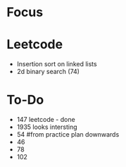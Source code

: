 # Focus

# Leetcode
- Insertion sort on linked lists
- 2d binary search (74)

# To-Do
- 147 leetcode - done
- 1935 looks intersting
- 54 #from practice plan downwards
- 46
- 78
- 102
